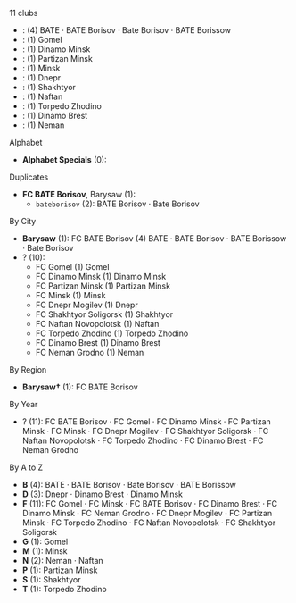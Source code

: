 11 clubs

-  : (4) BATE · BATE Borisov · Bate Borisov · BATE Borissow
-  : (1) Gomel
-  : (1) Dinamo Minsk
-  : (1) Partizan Minsk
-  : (1) Minsk
-  : (1) Dnepr
-  : (1) Shakhtyor
-  : (1) Naftan
-  : (1) Torpedo Zhodino
-  : (1) Dinamo Brest
-  : (1) Neman




Alphabet

- **Alphabet Specials** (0): 




Duplicates

- **FC BATE Borisov**, Barysaw (1):
  - `bateborisov` (2): BATE Borisov · Bate Borisov




By City

- **Barysaw** (1): FC BATE Borisov  (4) BATE · BATE Borisov · BATE Borissow · Bate Borisov
- ? (10): 
  - FC Gomel  (1) Gomel
  - FC Dinamo Minsk  (1) Dinamo Minsk
  - FC Partizan Minsk  (1) Partizan Minsk
  - FC Minsk  (1) Minsk
  - FC Dnepr Mogilev  (1) Dnepr
  - FC Shakhtyor Soligorsk  (1) Shakhtyor
  - FC Naftan Novopolotsk  (1) Naftan
  - FC Torpedo Zhodino  (1) Torpedo Zhodino
  - FC Dinamo Brest  (1) Dinamo Brest
  - FC Neman Grodno  (1) Neman




By Region

- **Barysaw†** (1):   FC BATE Borisov




By Year

- ? (11):   FC BATE Borisov · FC Gomel · FC Dinamo Minsk · FC Partizan Minsk · FC Minsk · FC Dnepr Mogilev · FC Shakhtyor Soligorsk · FC Naftan Novopolotsk · FC Torpedo Zhodino · FC Dinamo Brest · FC Neman Grodno






By A to Z

- **B** (4): BATE · BATE Borisov · Bate Borisov · BATE Borissow
- **D** (3): Dnepr · Dinamo Brest · Dinamo Minsk
- **F** (11): FC Gomel · FC Minsk · FC BATE Borisov · FC Dinamo Brest · FC Dinamo Minsk · FC Neman Grodno · FC Dnepr Mogilev · FC Partizan Minsk · FC Torpedo Zhodino · FC Naftan Novopolotsk · FC Shakhtyor Soligorsk
- **G** (1): Gomel
- **M** (1): Minsk
- **N** (2): Neman · Naftan
- **P** (1): Partizan Minsk
- **S** (1): Shakhtyor
- **T** (1): Torpedo Zhodino




